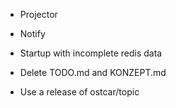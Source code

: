* Projector
* Notify
* Startup with incomplete redis data


* Delete TODO.md and KONZEPT.md
* Use a release of ostcar/topic
